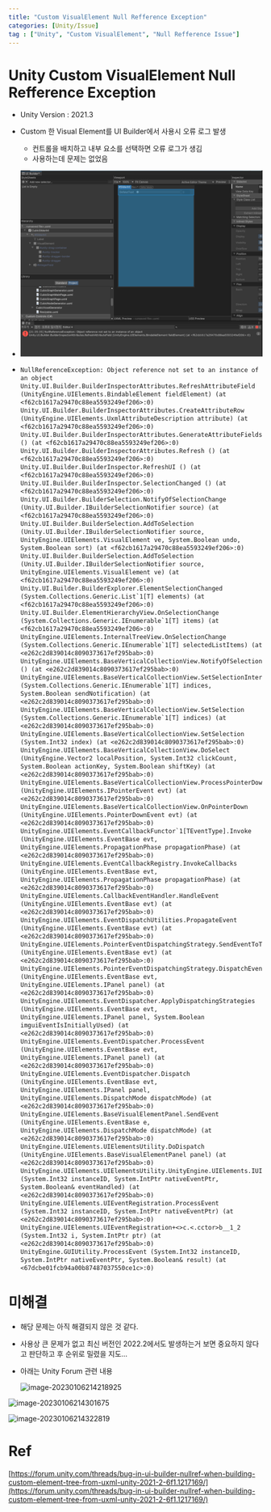 ```yaml
---
title: "Custom VisualElement Null Refference Exception"
categories: [Unity/Issue]
tag : ["Unity", "Custom VisualElement", "Null Refference Issue"]
---
```




# Unity Custom VisualElement Null Refference Exception

- Unity Version : 2021.3

- Custom 한 Visual Element를 UI Builder에서 사용시 오류 로그 발생

  - 컨트롤을 배치하고 내부 요소를 선택하면 오류 로그가 생김
  - 사용하는데 문제는 없었음

- ![image-20230106213758586](https://raw.githubusercontent.com/hns17/ImageContainer/main/img/image-20230106213758586.png)

- ```
  NullReferenceException: Object reference not set to an instance of an object
  Unity.UI.Builder.BuilderInspectorAttributes.RefreshAttributeField (UnityEngine.UIElements.BindableElement fieldElement) (at <f62cb1617a29470c88ea5593249ef206>:0)
  Unity.UI.Builder.BuilderInspectorAttributes.CreateAttributeRow (UnityEngine.UIElements.UxmlAttributeDescription attribute) (at <f62cb1617a29470c88ea5593249ef206>:0)
  Unity.UI.Builder.BuilderInspectorAttributes.GenerateAttributeFields () (at <f62cb1617a29470c88ea5593249ef206>:0)
  Unity.UI.Builder.BuilderInspectorAttributes.Refresh () (at <f62cb1617a29470c88ea5593249ef206>:0)
  Unity.UI.Builder.BuilderInspector.RefreshUI () (at <f62cb1617a29470c88ea5593249ef206>:0)
  Unity.UI.Builder.BuilderInspector.SelectionChanged () (at <f62cb1617a29470c88ea5593249ef206>:0)
  Unity.UI.Builder.BuilderSelection.NotifyOfSelectionChange (Unity.UI.Builder.IBuilderSelectionNotifier source) (at <f62cb1617a29470c88ea5593249ef206>:0)
  Unity.UI.Builder.BuilderSelection.AddToSelection (Unity.UI.Builder.IBuilderSelectionNotifier source, UnityEngine.UIElements.VisualElement ve, System.Boolean undo, System.Boolean sort) (at <f62cb1617a29470c88ea5593249ef206>:0)
  Unity.UI.Builder.BuilderSelection.AddToSelection (Unity.UI.Builder.IBuilderSelectionNotifier source, UnityEngine.UIElements.VisualElement ve) (at <f62cb1617a29470c88ea5593249ef206>:0)
  Unity.UI.Builder.BuilderExplorer.ElementSelectionChanged (System.Collections.Generic.List`1[T] elements) (at <f62cb1617a29470c88ea5593249ef206>:0)
  Unity.UI.Builder.ElementHierarchyView.OnSelectionChange (System.Collections.Generic.IEnumerable`1[T] items) (at <f62cb1617a29470c88ea5593249ef206>:0)
  UnityEngine.UIElements.InternalTreeView.OnSelectionChange (System.Collections.Generic.IEnumerable`1[T] selectedListItems) (at <e262c2d839014c8090373617ef295bab>:0)
  UnityEngine.UIElements.BaseVerticalCollectionView.NotifyOfSelectionChange () (at <e262c2d839014c8090373617ef295bab>:0)
  UnityEngine.UIElements.BaseVerticalCollectionView.SetSelectionInternal (System.Collections.Generic.IEnumerable`1[T] indices, System.Boolean sendNotification) (at <e262c2d839014c8090373617ef295bab>:0)
  UnityEngine.UIElements.BaseVerticalCollectionView.SetSelection (System.Collections.Generic.IEnumerable`1[T] indices) (at <e262c2d839014c8090373617ef295bab>:0)
  UnityEngine.UIElements.BaseVerticalCollectionView.SetSelection (System.Int32 index) (at <e262c2d839014c8090373617ef295bab>:0)
  UnityEngine.UIElements.BaseVerticalCollectionView.DoSelect (UnityEngine.Vector2 localPosition, System.Int32 clickCount, System.Boolean actionKey, System.Boolean shiftKey) (at <e262c2d839014c8090373617ef295bab>:0)
  UnityEngine.UIElements.BaseVerticalCollectionView.ProcessPointerDown (UnityEngine.UIElements.IPointerEvent evt) (at <e262c2d839014c8090373617ef295bab>:0)
  UnityEngine.UIElements.BaseVerticalCollectionView.OnPointerDown (UnityEngine.UIElements.PointerDownEvent evt) (at <e262c2d839014c8090373617ef295bab>:0)
  UnityEngine.UIElements.EventCallbackFunctor`1[TEventType].Invoke (UnityEngine.UIElements.EventBase evt, UnityEngine.UIElements.PropagationPhase propagationPhase) (at <e262c2d839014c8090373617ef295bab>:0)
  UnityEngine.UIElements.EventCallbackRegistry.InvokeCallbacks (UnityEngine.UIElements.EventBase evt, UnityEngine.UIElements.PropagationPhase propagationPhase) (at <e262c2d839014c8090373617ef295bab>:0)
  UnityEngine.UIElements.CallbackEventHandler.HandleEvent (UnityEngine.UIElements.EventBase evt) (at <e262c2d839014c8090373617ef295bab>:0)
  UnityEngine.UIElements.EventDispatchUtilities.PropagateEvent (UnityEngine.UIElements.EventBase evt) (at <e262c2d839014c8090373617ef295bab>:0)
  UnityEngine.UIElements.PointerEventDispatchingStrategy.SendEventToTarget (UnityEngine.UIElements.EventBase evt) (at <e262c2d839014c8090373617ef295bab>:0)
  UnityEngine.UIElements.PointerEventDispatchingStrategy.DispatchEvent (UnityEngine.UIElements.EventBase evt, UnityEngine.UIElements.IPanel panel) (at <e262c2d839014c8090373617ef295bab>:0)
  UnityEngine.UIElements.EventDispatcher.ApplyDispatchingStrategies (UnityEngine.UIElements.EventBase evt, UnityEngine.UIElements.IPanel panel, System.Boolean imguiEventIsInitiallyUsed) (at <e262c2d839014c8090373617ef295bab>:0)
  UnityEngine.UIElements.EventDispatcher.ProcessEvent (UnityEngine.UIElements.EventBase evt, UnityEngine.UIElements.IPanel panel) (at <e262c2d839014c8090373617ef295bab>:0)
  UnityEngine.UIElements.EventDispatcher.Dispatch (UnityEngine.UIElements.EventBase evt, UnityEngine.UIElements.IPanel panel, UnityEngine.UIElements.DispatchMode dispatchMode) (at <e262c2d839014c8090373617ef295bab>:0)
  UnityEngine.UIElements.BaseVisualElementPanel.SendEvent (UnityEngine.UIElements.EventBase e, UnityEngine.UIElements.DispatchMode dispatchMode) (at <e262c2d839014c8090373617ef295bab>:0)
  UnityEngine.UIElements.UIElementsUtility.DoDispatch (UnityEngine.UIElements.BaseVisualElementPanel panel) (at <e262c2d839014c8090373617ef295bab>:0)
  UnityEngine.UIElements.UIElementsUtility.UnityEngine.UIElements.IUIElementsUtility.ProcessEvent (System.Int32 instanceID, System.IntPtr nativeEventPtr, System.Boolean& eventHandled) (at <e262c2d839014c8090373617ef295bab>:0)
  UnityEngine.UIElements.UIEventRegistration.ProcessEvent (System.Int32 instanceID, System.IntPtr nativeEventPtr) (at <e262c2d839014c8090373617ef295bab>:0)
  UnityEngine.UIElements.UIEventRegistration+<>c.<.cctor>b__1_2 (System.Int32 i, System.IntPtr ptr) (at <e262c2d839014c8090373617ef295bab>:0)
  UnityEngine.GUIUtility.ProcessEvent (System.Int32 instanceID, System.IntPtr nativeEventPtr, System.Boolean& result) (at <67dcbe01fcb94a00b87487037550ce1c>:0)
  ```

  

# 미해결

- 해당 문제는 아직 해결되지 않은 것 같다.

- 사용상 큰 문제가 없고 최신 버전인 2022.2에서도 발생하는거 보면 중요하지 않다고 판단하고 후 순위로 밀렸을 지도...

- 아래는 Unity Forum 관련 내용

  ![image-20230106214218925](https://raw.githubusercontent.com/hns17/ImageContainer/main/img/image-20230106214218925.png)

![image-20230106214301675](https://raw.githubusercontent.com/hns17/ImageContainer/main/img/image-20230106214301675.png)

![image-20230106214322819](https://raw.githubusercontent.com/hns17/ImageContainer/main/img/image-20230106214322819.png)



# Ref

[https://forum.unity.com/threads/bug-in-ui-builder-nullref-when-building-custom-element-tree-from-uxml-unity-2021-2-6f1.1217169/](https://forum.unity.com/threads/bug-in-ui-builder-nullref-when-building-custom-element-tree-from-uxml-unity-2021-2-6f1.1217169/)
